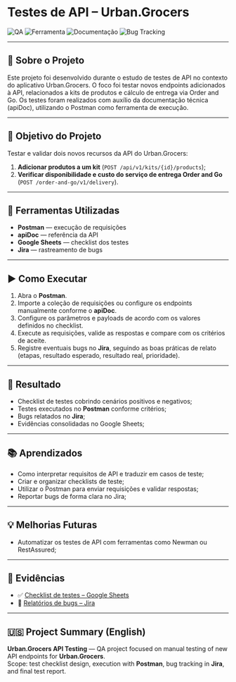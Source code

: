 # Testes de API – Urban.Grocers

![QA](https://img.shields.io/badge/Testes-API-blue)
![Ferramenta](https://img.shields.io/badge/Postman-Test%20Execution-orange)
![Documentação](https://img.shields.io/badge/apiDoc-Referência-informational)
![Bug Tracking](https://img.shields.io/badge/Jira-Relatórios%20de%20Bug-orange)

---

## 📌 Sobre o Projeto

Este projeto foi desenvolvido durante o estudo de testes de API no contexto do aplicativo Urban.Grocers. O foco foi testar novos endpoints adicionados à API, relacionados a kits de produtos e cálculo de entrega via Order and Go. Os testes foram realizados com auxílio da documentação técnica (apiDoc), utilizando o Postman como ferramenta de execução.

---

## 🎯 Objetivo do Projeto

Testar e validar dois novos recursos da API do Urban.Grocers:
1. **Adicionar produtos a um kit** (`POST /api/v1/kits/{id}/products`);
2. **Verificar disponibilidade e custo do serviço de entrega Order and Go** (`POST /order-and-go/v1/delivery`).

---

## 🔧 Ferramentas Utilizadas

- **Postman** — execução de requisições
- **apiDoc** — referência da API
- **Google Sheets** — checklist dos testes
- **Jira** — rastreamento de bugs

---

## ▶️ Como Executar

1. Abra o **Postman**.  
2. Importe a coleção de requisições ou configure os endpoints manualmente conforme o **apiDoc**.  
3. Configure os parâmetros e payloads de acordo com os valores definidos no checklist.  
4. Execute as requisições, valide as respostas e compare com os critérios de aceite.  
5. Registre eventuais bugs no **Jira**, seguindo as boas práticas de relato (etapas, resultado esperado, resultado real, prioridade).

---

## 🧾 Resultado

- Checklist de testes cobrindo cenários positivos e negativos;
- Testes executados no **Postman** conforme critérios;
- Bugs relatados no **Jira**;
- Evidências consolidadas no Google Sheets;

---

## 📚 Aprendizados

- Como interpretar requisitos de API e traduzir em casos de teste;
- Criar e organizar checklists de teste;
- Utilizar o Postman para enviar requisições e validar respostas;
- Reportar bugs de forma clara no Jira;

---

## 💡 Melhorias Futuras

- Automatizar os testes de API com ferramentas como Newman ou RestAssured;

---

## 📂 Evidências

- ✅ [Checklist de testes – Google Sheets](https://docs.google.com/spreadsheets/d/1to5l7gcZbPaLRpjes2cyLjXu4T6rHYGv/edit?usp=sharing&ouid=117698170295509867083&rtpof=true&sd=true)  
- 🐞 [Relatórios de bugs – Jira](https://celiadepaivabruno.atlassian.net/jira/software/c/projects/S4/issues?jql=project%20%3D%20%22S4%22%20ORDER%20BY%20created%20DESC)

---

## 🇺🇸 Project Summary (English)

**Urban.Grocers API Testing** — QA project focused on manual testing of new API endpoints for **Urban.Grocers**.  
Scope: test checklist design, execution with **Postman**, bug tracking in **Jira**, and final test report.

